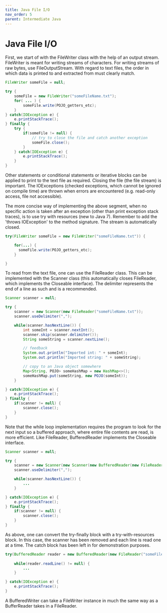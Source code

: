 ```yaml
---
title: Java File I/O
nav_order: 5
parent: Intermediate Java
---
```


# Java File I/O

First, we start of with the FileWriter class with the help of an output stream. FileWriter is meant for writing streams of characters. For writing streams of raw bytes, use FileOutputStream. With regard to text files, the order in which data is printed to and extracted from must clearly match.

```java
FileWriter someFile = null;

try {
    someFile = new FileWriter("someFileName.txt");
    for( ... ) {
        someFile.write(POJO_getters_etc);
    }
} catch(IOException e) {
    e.printStackTrace();
} finally {
    try {
        if(someFile != null) {
            // try to close the file and catch another exception
            someFile.close();
        }
    } catch(IOException e) {
        e.printStackTrace();
    }
}
```

Other statements or conditional statements or iterative blocks can be applied to print to the text file as required. Closing the file (the file stream) is important. The IOExceptions (checked exceptions, which cannot be ignored on compile time) are thrown when errors are encountered (e.g. read-only access, file not accessible).

The more concise way of implementing the above segment, when no specific action is taken after an exception (other than print exception stack traces), is to use try with resources (new to Java 7). Remember to add the 'throws IOException' to the method signature. The stream is automatically closed.

```java
try(FileWriter someFile = new FileWriter("someFileName.txt")) {

    for(...) {
      someFile.write(POJO_getters_etc);
    }

}
```

To read from the text file, one can use the FileReader class. This can be implemented with the Scanner class (this automatically closes FileReader, which implements the Closeable interface). The delimiter represents the end of a line as such and is a recommended.

```java
Scanner scanner = null;

try {
    scanner = new Scanner(new FileReader("someFileName.txt"));
    scanner.useDelimiter(",");

    while(scanner.hasNextLine()) {
        int someInt = scanner.nextInt();
        scanner.skip(scanner.delimiter());
        String someString = scanner.nextLine();

        // feedback
        System.out.println("Imported int: " + someInt);
        System.out.println("Imported string: " + someString);

        // copy to an Java object somewhere
        Map<String, POJO> someHashMap = new HashMap<>();
        someHashMap.put(someString, new POJO(someInt));
    }

} catch(IOException e) {
    e.printStackTrace();
} finally {
    if(scanner != null) {
        scanner.close();
    }
}
```

Note that the while loop implementation requires the program to look for the next input so a buffered approach, where entire file contents are read, is more efficient. Like FileReader, BufferedReader implements the Closeable interface.

```java
Scanner scanner = null;

try {
    scanner = new Scanner(new Scanner(new BufferedReader(new FileReader("someFileName.txt")));
    scanner.useDelimiter(",");

    while(scanner.hasNextLine()) {
        ...
    }

} catch(IOException e) {
    e.printStackTrace();
} finally {
    if(scanner != null) {
        scanner.close();
    }
}
```

As above, one can convert the try-finally block with a try-with-resources block. In this case, the scanner has been removed and each line is read one at a time. The catch block has been left in for demonstration purposes.

```java
try(BufferedReader reader = new BufferedReader(new FileReader("someFileName.txt"))) { 
    
    while(reader.readLine() != null) {
        ...
    }

} catch(IOException e) {
    e.printStackTrace();
}
```

A BufferedWriter can take a FileWriter instance in much the same way as a BufferReader takes in a FileReader.
